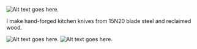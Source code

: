 ![Alt text goes here.][knife01]

I make hand-forged kitchen knives from 15N20 blade steel and reclaimed
wood.

![Alt text goes here.][knife02]
![Alt text goes here.][knife03]


[knife01]: photos/knife01.jpg
[knife02]: photos/knife02.jpg
[knife03]: photos/knife03.jpg
